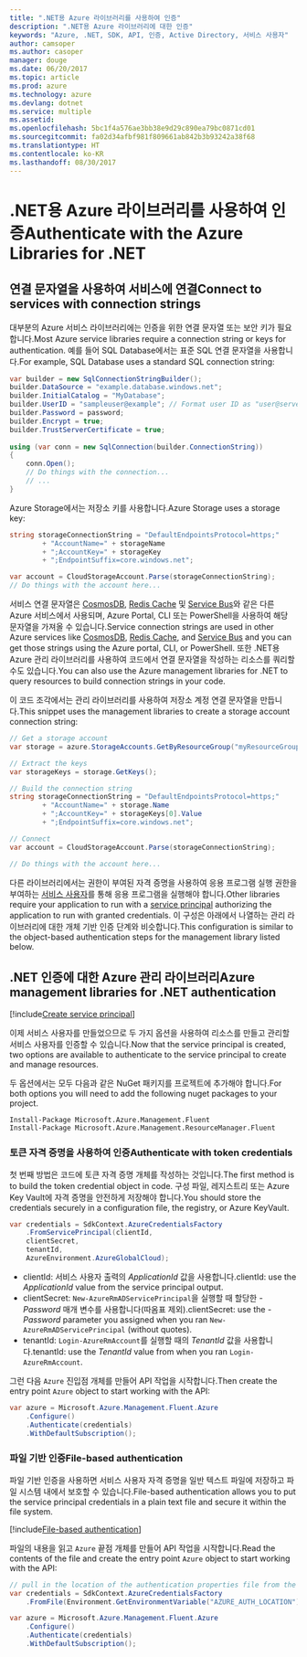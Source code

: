 ```yaml
---
title: ".NET용 Azure 라이브러리를 사용하여 인증"
description: ".NET용 Azure 라이브러리에 대한 인증"
keywords: "Azure, .NET, SDK, API, 인증, Active Directory, 서비스 사용자"
author: camsoper
ms.author: casoper
manager: douge
ms.date: 06/20/2017
ms.topic: article
ms.prod: azure
ms.technology: azure
ms.devlang: dotnet
ms.service: multiple
ms.assetid: 
ms.openlocfilehash: 5bc1f4a576ae3bb38e9d29c890ea79bc0871cd01
ms.sourcegitcommit: fa02d34afbf981f809661ab842b3b93242a38f68
ms.translationtype: HT
ms.contentlocale: ko-KR
ms.lasthandoff: 08/30/2017
---
```

# <a name="authenticate-with-the-azure-libraries-for-net"></a><span data-ttu-id="ade3a-104">.NET용 Azure 라이브러리를 사용하여 인증</span><span class="sxs-lookup"><span data-stu-id="ade3a-104">Authenticate with the Azure Libraries for .NET</span></span>

## <a name="connect-to-services-with-connection-strings"></a><span data-ttu-id="ade3a-105">연결 문자열을 사용하여 서비스에 연결</span><span class="sxs-lookup"><span data-stu-id="ade3a-105">Connect to services with connection strings</span></span>

<span data-ttu-id="ade3a-106">대부분의 Azure 서비스 라이브러리에는 인증을 위한 연결 문자열 또는 보안 키가 필요합니다.</span><span class="sxs-lookup"><span data-stu-id="ade3a-106">Most Azure service libraries require a connection string or keys for authentication.</span></span> <span data-ttu-id="ade3a-107">예를 들어 SQL Database에서는 표준 SQL 연결 문자열을 사용합니다.</span><span class="sxs-lookup"><span data-stu-id="ade3a-107">For example, SQL Database uses a standard SQL connection string:</span></span>

```csharp
var builder = new SqlConnectionStringBuilder();
builder.DataSource = "example.database.windows.net";
builder.InitialCatalog = "MyDatabase";
builder.UserID = "sampleuser@example"; // Format user ID as "user@server"
builder.Password = password;
builder.Encrypt = true;
builder.TrustServerCertificate = true;
                
using (var conn = new SqlConnection(builder.ConnectionString))
{
    conn.Open();
    // Do things with the connection...
    // ...
}
```

<span data-ttu-id="ade3a-108">Azure Storage에서는 저장소 키를 사용합니다.</span><span class="sxs-lookup"><span data-stu-id="ade3a-108">Azure Storage uses a storage key:</span></span>

```csharp
string storageConnectionString = "DefaultEndpointsProtocol=https;"
        + "AccountName=" + storageName
        + ";AccountKey=" + storageKey
        + ";EndpointSuffix=core.windows.net";

var account = CloudStorageAccount.Parse(storageConnectionString);
// Do things with the account here...
```

<span data-ttu-id="ade3a-109">서비스 연결 문자열은 [CosmosDB](https://docs.microsoft.com/en-us/azure/documentdb/documentdb-dotnet-application#a-nametoc395637769astep-5-wiring-up-azure-cosmos-db), [Redis Cache](https://docs.microsoft.com/en-us/azure/redis-cache/cache-dotnet-how-to-use-azure-redis-cache) 및 [Service Bus](https://docs.microsoft.com/en-us/azure/service-bus-messaging/service-bus-dotnet-get-started-with-queues)와 같은 다른 Azure 서비스에서 사용되며, Azure Portal, CLI 또는 PowerShell을 사용하여 해당 문자열을 가져올 수 있습니다.</span><span class="sxs-lookup"><span data-stu-id="ade3a-109">Service connection strings are used in other Azure services like [CosmosDB](https://docs.microsoft.com/en-us/azure/documentdb/documentdb-dotnet-application#a-nametoc395637769astep-5-wiring-up-azure-cosmos-db), [Redis Cache](https://docs.microsoft.com/en-us/azure/redis-cache/cache-dotnet-how-to-use-azure-redis-cache), and [Service Bus](https://docs.microsoft.com/en-us/azure/service-bus-messaging/service-bus-dotnet-get-started-with-queues) and you can get those strings using the Azure portal, CLI, or PowerShell.</span></span>  <span data-ttu-id="ade3a-110">또한 .NET용 Azure 관리 라이브러리를 사용하여 코드에서 연결 문자열을 작성하는 리소스를 쿼리할 수도 있습니다.</span><span class="sxs-lookup"><span data-stu-id="ade3a-110">You can also use the Azure management libraries for .NET to query resources to build connection strings in your code.</span></span> 

<span data-ttu-id="ade3a-111">이 코드 조각에서는 관리 라이브러리를 사용하여 저장소 계정 연결 문자열을 만듭니다.</span><span class="sxs-lookup"><span data-stu-id="ade3a-111">This snippet uses the management libraries to create a storage account connection string:</span></span>

```csharp
// Get a storage account
var storage = azure.StorageAccounts.GetByResourceGroup("myResourceGroup", "myStorageAccount");

// Extract the keys
var storageKeys = storage.GetKeys();

// Build the connection string
string storageConnectionString = "DefaultEndpointsProtocol=https;"
        + "AccountName=" + storage.Name
        + ";AccountKey=" + storageKeys[0].Value
        + ";EndpointSuffix=core.windows.net";

// Connect
var account = CloudStorageAccount.Parse(storageConnectionString);

// Do things with the account here...
```

<span data-ttu-id="ade3a-112">다른 라이브러리에서는 권한이 부여된 자격 증명을 사용하여 응용 프로그램 실행 권한을 부여하는 [서비스 사용자](https://docs.microsoft.com/azure/active-directory/develop/active-directory-application-objects)를 통해 응용 프로그램을 실행해야 합니다.</span><span class="sxs-lookup"><span data-stu-id="ade3a-112">Other libraries require your application to run with a [service principal](https://docs.microsoft.com/azure/active-directory/develop/active-directory-application-objects) authorizing the application to run with granted credentials.</span></span> <span data-ttu-id="ade3a-113">이 구성은 아래에서 나열하는 관리 라이브러리에 대한 개체 기반 인증 단계와 비슷합니다.</span><span class="sxs-lookup"><span data-stu-id="ade3a-113">This configuration is similar to the object-based authentication steps for the management library listed below.</span></span>

## <span data-ttu-id="ade3a-114"><a name="mgmt-auth"></a>.NET 인증에 대한 Azure 관리 라이브러리</span><span class="sxs-lookup"><span data-stu-id="ade3a-114"><a name="mgmt-auth"></a>Azure management libraries for .NET authentication</span></span>

[!include[Create service principal](includes/create-sp.md)]

<span data-ttu-id="ade3a-115">이제 서비스 사용자를 만들었으므로 두 가지 옵션을 사용하여 리소스를 만들고 관리할 서비스 사용자를 인증할 수 있습니다.</span><span class="sxs-lookup"><span data-stu-id="ade3a-115">Now that the service principal is created, two options are available to authenticate to the service principal to create and manage resources.</span></span>

<span data-ttu-id="ade3a-116">두 옵션에서는 모두 다음과 같은 NuGet 패키지를 프로젝트에 추가해야 합니다.</span><span class="sxs-lookup"><span data-stu-id="ade3a-116">For both options you will need to add the following nuget packages to your project.</span></span>

```
Install-Package Microsoft.Azure.Management.Fluent
Install-Package Microsoft.Azure.Management.ResourceManager.Fluent
```

### <a name="authenticate-with-token-credentials"></a><span data-ttu-id="ade3a-117">토큰 자격 증명을 사용하여 인증</span><span class="sxs-lookup"><span data-stu-id="ade3a-117">Authenticate with token credentials</span></span>

<span data-ttu-id="ade3a-118">첫 번째 방법은 코드에 토큰 자격 증명 개체를 작성하는 것입니다.</span><span class="sxs-lookup"><span data-stu-id="ade3a-118">The first method is to build the token credential object in code.</span></span>  <span data-ttu-id="ade3a-119">구성 파일, 레지스트리 또는 Azure Key Vault에 자격 증명을 안전하게 저장해야 합니다.</span><span class="sxs-lookup"><span data-stu-id="ade3a-119">You should store the credentials securely in a configuration file, the registry, or Azure KeyVault.</span></span>

```csharp
var credentials = SdkContext.AzureCredentialsFactory
    .FromServicePrincipal(clientId,
    clientSecret,
    tenantId, 
    AzureEnvironment.AzureGlobalCloud);
```

- <span data-ttu-id="ade3a-120">clientId: 서비스 사용자 출력의 *ApplicationId* 값을 사용합니다.</span><span class="sxs-lookup"><span data-stu-id="ade3a-120">clientId: use the *ApplicationId* value from the service principal output.</span></span>
- <span data-ttu-id="ade3a-121">clientSecret: `New-AzureRmADServicePrincipal`을 실행할 때 할당한 *-Password* 매개 변수를 사용합니다(따옴표 제외).</span><span class="sxs-lookup"><span data-stu-id="ade3a-121">clientSecret: use the *-Password* parameter you assigned when you ran `New-AzureRmADServicePrincipal` (without quotes).</span></span>
- <span data-ttu-id="ade3a-122">tenantId: `Login-AzureRmAccount`를 실행할 때의 *TenantId* 값을 사용합니다.</span><span class="sxs-lookup"><span data-stu-id="ade3a-122">tenantId: use the *TenantId* value from when you ran `Login-AzureRmAccount`.</span></span>

<span data-ttu-id="ade3a-123">그런 다음 `Azure` 진입점 개체를 만들어 API 작업을 시작합니다.</span><span class="sxs-lookup"><span data-stu-id="ade3a-123">Then create the entry point `Azure` object to start working with the API:</span></span>

```csharp
var azure = Microsoft.Azure.Management.Fluent.Azure
    .Configure()
    .Authenticate(credentials)
    .WithDefaultSubscription();
```

### <span data-ttu-id="ade3a-124"><a name="mgmt-file"></a>파일 기반 인증</span><span class="sxs-lookup"><span data-stu-id="ade3a-124"><a name="mgmt-file"></a>File-based authentication</span></span>

<span data-ttu-id="ade3a-125">파일 기반 인증을 사용하면 서비스 사용자 자격 증명을 일반 텍스트 파일에 저장하고 파일 시스템 내에서 보호할 수 있습니다.</span><span class="sxs-lookup"><span data-stu-id="ade3a-125">File-based authentication allows you to put the service principal credentials in a plain text file and secure it within the file system.</span></span>

[!include[File-based authentication](includes/file-based-auth.md)]

<span data-ttu-id="ade3a-126">파일의 내용을 읽고 `Azure` 끝점 개체를 만들어 API 작업을 시작합니다.</span><span class="sxs-lookup"><span data-stu-id="ade3a-126">Read the contents of the file and create the entry point `Azure` object to start working with the API:</span></span>

```csharp
// pull in the location of the authentication properties file from the environment 
var credentials = SdkContext.AzureCredentialsFactory
    .FromFile(Environment.GetEnvironmentVariable("AZURE_AUTH_LOCATION"));

var azure = Microsoft.Azure.Management.Fluent.Azure
    .Configure()
    .Authenticate(credentials)
    .WithDefaultSubscription();
```
